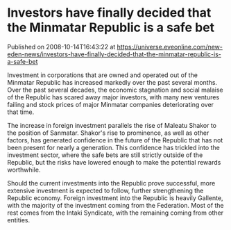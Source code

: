 # Investors have finally decided that the Minmatar Republic is a safe bet
Published on 2008-10-14T16:43:22 at https://universe.eveonline.com/new-eden-news/investors-have-finally-decided-that-the-minmatar-republic-is-a-safe-bet

Investment in corporations that are owned and operated out of the Minmatar Republic has increased markedly over the past several months. Over the past several decades, the economic stagnation and social malaise of the Republic has scared away major investors, with many new ventures failing and stock prices of major Minmatar companies deteriorating over that time.  
  
The increase in foreign investment parallels the rise of Maleatu Shakor to the position of Sanmatar. Shakor's rise to prominence, as well as other factors, has generated confidence in the future of the Republic that has not been present for nearly a generation. This confidence has trickled into the investment sector, where the safe bets are still strictly outside of the Republic, but the risks have lowered enough to make the potential rewards worthwhile.  
  
Should the current investments into the Republic prove successful, more extensive investment is expected to follow, further strengthening the Republic economy. Foreign investment into the Republic is heavily Gallente, with the majority of the investment coming from the Federation. Most of the rest comes from the Intaki Syndicate, with the remaining coming from other entities.
